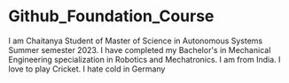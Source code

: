 # Github_Foundation_Course
I am Chaitanya Student of Master of Science in Autonomous Systems Summer semester 2023. I have completed my Bachelor's in Mechanical Engineering specialization in Robotics and Mechatronics. I am from India.
I love to play Cricket.
I hate cold in Germany
